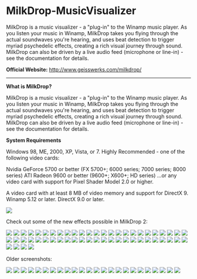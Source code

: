 # MilkDrop-MusicVisualizer
MilkDrop is a music visualizer - a "plug-in" to the Winamp music player. As you listen your music in Winamp, MilkDrop takes you flying through the actual soundwaves you're hearing, and uses beat detection to trigger myriad psychedelic effects, creating a rich visual journey through sound. MilkDrop can also be driven by a live audio feed (microphone or line-in) - see the documentation for details.

**Official Website:** http://www.geisswerks.com/milkdrop/

---

**What is MilkDrop?**

MilkDrop is a music visualizer - a "plug-in" to the Winamp music player. As you listen your music in Winamp, MilkDrop takes you flying through the actual soundwaves you're hearing, and uses beat detection to trigger myriad psychedelic effects, creating a rich visual journey through sound. MilkDrop can also be driven by a live audio feed (microphone or line-in) - see the documentation for details.



**System Requirements**

Windows 98, ME, 2000, XP, Vista, or 7.
Highly Recommended - one of the following video cards:
 	
Nvidia GeForce 5700 or better (FX 5700+; 6000 series; 7000 series; 8000 series)
ATI Radeon 9600 or better (9600+; X600+; HD series)
...or any video card with support for Pixel Shader Model 2.0 or higher.
 
A video card with at least 8 MB of video memory and support for DirectX 9.
Winamp 5.12 or later.
DirectX 9.0 or later.

![](https://raw.githubusercontent.com/xlimit91/MilkDrop-MusicVisualizer/master/MilkDrop%20Screenshots_files/milkdrop6.jpg)

Check out some of the new effects possible in MilkDrop 2:  

![](https://raw.githubusercontent.com/xlimit91/MilkDrop-MusicVisualizer/master/MilkDrop%20Screenshots_files/065.jpg)
![](https://raw.githubusercontent.com/xlimit91/MilkDrop-MusicVisualizer/master/MilkDrop%20Screenshots_files/055.jpg)
![](https://raw.githubusercontent.com/xlimit91/MilkDrop-MusicVisualizer/master/MilkDrop%20Screenshots_files/056.jpg)
![](https://raw.githubusercontent.com/xlimit91/MilkDrop-MusicVisualizer/master/MilkDrop%20Screenshots_files/062.jpg)
![](https://raw.githubusercontent.com/xlimit91/MilkDrop-MusicVisualizer/master/MilkDrop%20Screenshots_files/050.jpg)
![](https://raw.githubusercontent.com/xlimit91/MilkDrop-MusicVisualizer/master/MilkDrop%20Screenshots_files/052.jpg)
![](https://raw.githubusercontent.com/xlimit91/MilkDrop-MusicVisualizer/master/MilkDrop%20Screenshots_files/053.jpg)
![](https://raw.githubusercontent.com/xlimit91/MilkDrop-MusicVisualizer/master/MilkDrop%20Screenshots_files/058.jpg)
![](https://raw.githubusercontent.com/xlimit91/MilkDrop-MusicVisualizer/master/MilkDrop%20Screenshots_files/054.jpg)
![](https://raw.githubusercontent.com/xlimit91/MilkDrop-MusicVisualizer/master/MilkDrop%20Screenshots_files/033.jpg)
![](https://raw.githubusercontent.com/xlimit91/MilkDrop-MusicVisualizer/master/MilkDrop%20Screenshots_files/037.jpg)
![](https://raw.githubusercontent.com/xlimit91/MilkDrop-MusicVisualizer/master/MilkDrop%20Screenshots_files/039.jpg)
![](https://raw.githubusercontent.com/xlimit91/MilkDrop-MusicVisualizer/master/MilkDrop%20Screenshots_files/001.jpg)
![](https://raw.githubusercontent.com/xlimit91/MilkDrop-MusicVisualizer/master/MilkDrop%20Screenshots_files/002.jpg)
![](https://raw.githubusercontent.com/xlimit91/MilkDrop-MusicVisualizer/master/MilkDrop%20Screenshots_files/004.jpg)
![](https://raw.githubusercontent.com/xlimit91/MilkDrop-MusicVisualizer/master/MilkDrop%20Screenshots_files/005.jpg)
![](https://raw.githubusercontent.com/xlimit91/MilkDrop-MusicVisualizer/master/MilkDrop%20Screenshots_files/006.jpg)
![](https://raw.githubusercontent.com/xlimit91/MilkDrop-MusicVisualizer/master/MilkDrop%20Screenshots_files/007.jpg)
![](https://raw.githubusercontent.com/xlimit91/MilkDrop-MusicVisualizer/master/MilkDrop%20Screenshots_files/008.jpg)
![](https://raw.githubusercontent.com/xlimit91/MilkDrop-MusicVisualizer/master/MilkDrop%20Screenshots_files/009.jpg)
![](https://raw.githubusercontent.com/xlimit91/MilkDrop-MusicVisualizer/master/MilkDrop%20Screenshots_files/010.jpg)
![](https://raw.githubusercontent.com/xlimit91/MilkDrop-MusicVisualizer/master/MilkDrop%20Screenshots_files/011.jpg)
![](https://raw.githubusercontent.com/xlimit91/MilkDrop-MusicVisualizer/master/MilkDrop%20Screenshots_files/012.jpg)
![](https://raw.githubusercontent.com/xlimit91/MilkDrop-MusicVisualizer/master/MilkDrop%20Screenshots_files/013.jpg)
![](https://raw.githubusercontent.com/xlimit91/MilkDrop-MusicVisualizer/master/MilkDrop%20Screenshots_files/014.jpg)
![](https://raw.githubusercontent.com/xlimit91/MilkDrop-MusicVisualizer/master/MilkDrop%20Screenshots_files/015.jpg)
![](https://raw.githubusercontent.com/xlimit91/MilkDrop-MusicVisualizer/master/MilkDrop%20Screenshots_files/016.jpg)
![](https://raw.githubusercontent.com/xlimit91/MilkDrop-MusicVisualizer/master/MilkDrop%20Screenshots_files/017.jpg)
![](https://raw.githubusercontent.com/xlimit91/MilkDrop-MusicVisualizer/master/MilkDrop%20Screenshots_files/018.jpg)
![](https://raw.githubusercontent.com/xlimit91/MilkDrop-MusicVisualizer/master/MilkDrop%20Screenshots_files/019.jpg)
![](https://raw.githubusercontent.com/xlimit91/MilkDrop-MusicVisualizer/master/MilkDrop%20Screenshots_files/020.jpg)
![](https://raw.githubusercontent.com/xlimit91/MilkDrop-MusicVisualizer/master/MilkDrop%20Screenshots_files/021.jpg)
![](https://raw.githubusercontent.com/xlimit91/MilkDrop-MusicVisualizer/master/MilkDrop%20Screenshots_files/022.jpg)
![](https://raw.githubusercontent.com/xlimit91/MilkDrop-MusicVisualizer/master/MilkDrop%20Screenshots_files/023.jpg)
![](https://raw.githubusercontent.com/xlimit91/MilkDrop-MusicVisualizer/master/MilkDrop%20Screenshots_files/024.jpg)
![](https://raw.githubusercontent.com/xlimit91/MilkDrop-MusicVisualizer/master/MilkDrop%20Screenshots_files/026.jpg)
![](https://raw.githubusercontent.com/xlimit91/MilkDrop-MusicVisualizer/master/MilkDrop%20Screenshots_files/027.jpg)
![](https://raw.githubusercontent.com/xlimit91/MilkDrop-MusicVisualizer/master/MilkDrop%20Screenshots_files/029.jpg)
![](https://raw.githubusercontent.com/xlimit91/MilkDrop-MusicVisualizer/master/MilkDrop%20Screenshots_files/030.jpg)
![](https://raw.githubusercontent.com/xlimit91/MilkDrop-MusicVisualizer/master/MilkDrop%20Screenshots_files/031.jpg)
![](https://raw.githubusercontent.com/xlimit91/MilkDrop-MusicVisualizer/master/MilkDrop%20Screenshots_files/032.jpg)
![](https://raw.githubusercontent.com/xlimit91/MilkDrop-MusicVisualizer/master/MilkDrop%20Screenshots_files/034.jpg)
![](https://raw.githubusercontent.com/xlimit91/MilkDrop-MusicVisualizer/master/MilkDrop%20Screenshots_files/036.jpg)
![](https://raw.githubusercontent.com/xlimit91/MilkDrop-MusicVisualizer/master/MilkDrop%20Screenshots_files/038.jpg)
![](https://raw.githubusercontent.com/xlimit91/MilkDrop-MusicVisualizer/master/MilkDrop%20Screenshots_files/042.jpg)
![](https://raw.githubusercontent.com/xlimit91/MilkDrop-MusicVisualizer/master/MilkDrop%20Screenshots_files/043.jpg)
![](https://raw.githubusercontent.com/xlimit91/MilkDrop-MusicVisualizer/master/MilkDrop%20Screenshots_files/044.jpg)
![](https://raw.githubusercontent.com/xlimit91/MilkDrop-MusicVisualizer/master/MilkDrop%20Screenshots_files/057.jpg)
![](https://raw.githubusercontent.com/xlimit91/MilkDrop-MusicVisualizer/master/MilkDrop%20Screenshots_files/059.jpg)
![](https://raw.githubusercontent.com/xlimit91/MilkDrop-MusicVisualizer/master/MilkDrop%20Screenshots_files/060.jpg)
![](https://raw.githubusercontent.com/xlimit91/MilkDrop-MusicVisualizer/master/MilkDrop%20Screenshots_files/061.jpg)
![](https://raw.githubusercontent.com/xlimit91/MilkDrop-MusicVisualizer/master/MilkDrop%20Screenshots_files/063.jpg)
![](https://raw.githubusercontent.com/xlimit91/MilkDrop-MusicVisualizer/master/MilkDrop%20Screenshots_files/064.jpg)
![](https://raw.githubusercontent.com/xlimit91/MilkDrop-MusicVisualizer/master/MilkDrop%20Screenshots_files/003.jpg) 

Older screenshots:  

![](https://raw.githubusercontent.com/xlimit91/MilkDrop-MusicVisualizer/master/MilkDrop%20Screenshots_files/de%20la%20moutard.jpg)
![](https://raw.githubusercontent.com/xlimit91/MilkDrop-MusicVisualizer/master/MilkDrop%20Screenshots_files/vortex%202.jpg)
![](https://raw.githubusercontent.com/xlimit91/MilkDrop-MusicVisualizer/master/MilkDrop%20Screenshots_files/ultrafast.jpg)
![](https://raw.githubusercontent.com/xlimit91/MilkDrop-MusicVisualizer/master/MilkDrop%20Screenshots_files/bright%20fiber%20matrix.jpg)
![](https://raw.githubusercontent.com/xlimit91/MilkDrop-MusicVisualizer/master/MilkDrop%20Screenshots_files/cruzin.jpg)
![](https://raw.githubusercontent.com/xlimit91/MilkDrop-MusicVisualizer/master/MilkDrop%20Screenshots_files/bass%20kaleidosphere.jpg)
![](https://raw.githubusercontent.com/xlimit91/MilkDrop-MusicVisualizer/master/MilkDrop%20Screenshots_files/octopus%202.jpg)
![](https://raw.githubusercontent.com/xlimit91/MilkDrop-MusicVisualizer/master/MilkDrop%20Screenshots_files/heavenly.jpg)
![](https://raw.githubusercontent.com/xlimit91/MilkDrop-MusicVisualizer/master/MilkDrop%20Screenshots_files/many%20colors.jpg)
![](https://raw.githubusercontent.com/xlimit91/MilkDrop-MusicVisualizer/master/MilkDrop%20Screenshots_files/warp%20of%20dali.jpg)
![](https://raw.githubusercontent.com/xlimit91/MilkDrop-MusicVisualizer/master/MilkDrop%20Screenshots_files/trampoline.jpg)
![](https://raw.githubusercontent.com/xlimit91/MilkDrop-MusicVisualizer/master/MilkDrop%20Screenshots_files/octopus.jpg)
![](https://raw.githubusercontent.com/xlimit91/MilkDrop-MusicVisualizer/master/MilkDrop%20Screenshots_files/vortex.jpg)
![](https://raw.githubusercontent.com/xlimit91/MilkDrop-MusicVisualizer/master/MilkDrop%20Screenshots_files/pastels.jpg)
![](https://raw.githubusercontent.com/xlimit91/MilkDrop-MusicVisualizer/master/MilkDrop%20Screenshots_files/cosmic%20dust.jpg)
![](https://raw.githubusercontent.com/xlimit91/MilkDrop-MusicVisualizer/master/MilkDrop%20Screenshots_files/swirlies.jpg)
![](https://raw.githubusercontent.com/xlimit91/MilkDrop-MusicVisualizer/master/MilkDrop%20Screenshots_files/serpent.jpg)
![](https://raw.githubusercontent.com/xlimit91/MilkDrop-MusicVisualizer/master/MilkDrop%20Screenshots_files/sunset.jpg)
![](https://raw.githubusercontent.com/xlimit91/MilkDrop-MusicVisualizer/master/MilkDrop%20Screenshots_files/heavenly%202.jpg)
![](https://raw.githubusercontent.com/xlimit91/MilkDrop-MusicVisualizer/master/MilkDrop%20Screenshots_files/greenland.jpg)
![](https://raw.githubusercontent.com/xlimit91/MilkDrop-MusicVisualizer/master/MilkDrop%20Screenshots_files/fractals-01.jpg)
![](https://raw.githubusercontent.com/xlimit91/MilkDrop-MusicVisualizer/master/MilkDrop%20Screenshots_files/fractals-03.jpg)
![](https://raw.githubusercontent.com/xlimit91/MilkDrop-MusicVisualizer/master/MilkDrop%20Screenshots_files/fractals-04.jpg)
![](https://raw.githubusercontent.com/xlimit91/MilkDrop-MusicVisualizer/master/MilkDrop%20Screenshots_files/_preset%20editing.jpg)
